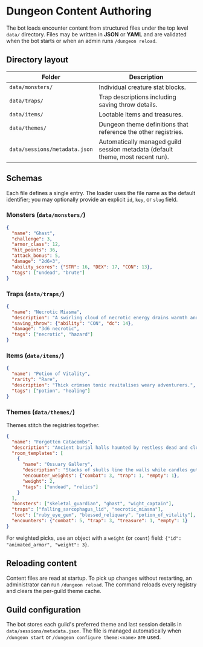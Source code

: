 # Dungeon Content Authoring

The bot loads encounter content from structured files under the top level `data/` directory. Files may be written in **JSON** or **YAML** and are validated when the bot starts or when an admin runs `/dungeon reload`.

## Directory layout

| Folder | Description |
| ------ | ----------- |
| `data/monsters/` | Individual creature stat blocks. |
| `data/traps/` | Trap descriptions including saving throw details. |
| `data/items/` | Lootable items and treasures. |
| `data/themes/` | Dungeon theme definitions that reference the other registries. |
| `data/sessions/metadata.json` | Automatically managed guild session metadata (default theme, most recent run). |

## Schemas

Each file defines a single entry. The loader uses the file name as the default identifier; you may optionally provide an explicit `id`, `key`, or `slug` field.

### Monsters (`data/monsters/`)

```json
{
  "name": "Ghast",
  "challenge": 3,
  "armor_class": 12,
  "hit_points": 36,
  "attack_bonus": 5,
  "damage": "2d6+3",
  "ability_scores": {"STR": 16, "DEX": 17, "CON": 13},
  "tags": ["undead", "brute"]
}
```

### Traps (`data/traps/`)

```json
{
  "name": "Necrotic Miasma",
  "description": "A swirling cloud of necrotic energy drains warmth and hope.",
  "saving_throw": {"ability": "CON", "dc": 14},
  "damage": "3d6 necrotic",
  "tags": ["necrotic", "hazard"]
}
```

### Items (`data/items/`)

```json
{
  "name": "Potion of Vitality",
  "rarity": "Rare",
  "description": "Thick crimson tonic revitalises weary adventurers.",
  "tags": ["potion", "healing"]
}
```

### Themes (`data/themes/`)

Themes stitch the registries together.

```json
{
  "name": "Forgotten Catacombs",
  "description": "Ancient burial halls haunted by restless dead and cloying darkness.",
  "room_templates": [
    {
      "name": "Ossuary Gallery",
      "description": "Stacks of skulls line the walls while candles gutter in stagnant air.",
      "encounter_weights": {"combat": 3, "trap": 1, "empty": 1},
      "weight": 2,
      "tags": ["undead", "relics"]
    }
  ],
  "monsters": ["skeletal_guardian", "ghast", "wight_captain"],
  "traps": ["falling_sarcophagus_lid", "necrotic_miasma"],
  "loot": ["ruby_eye_gem", "blessed_reliquary", "potion_of_vitality"],
  "encounters": {"combat": 5, "trap": 3, "treasure": 1, "empty": 1}
}
```

For weighted picks, use an object with a `weight` (or `count`) field: `{"id": "animated_armor", "weight": 3}`.

## Reloading content

Content files are read at startup. To pick up changes without restarting, an administrator can run `/dungeon reload`. The command reloads every registry and clears the per-guild theme cache.

## Guild configuration

The bot stores each guild's preferred theme and last session details in `data/sessions/metadata.json`. The file is managed automatically when `/dungeon start` or `/dungeon configure theme:<name>` are used.
